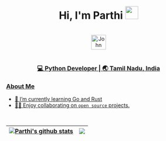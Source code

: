 <div align="center">
 <h1> Hi, I'm Parthi <img src="https://media.giphy.com/media/hvRJCLFzcasrR4ia7z/giphy.gif" width="35px"></h1>
</div>

<br>

<div align="center">
 <a href="https://www.linkedin.com/in/parthiban-s-6b5a12112/" target="_blank">
   <img align="center" alt="John Kirtley | Linkedin " width="40px" src="http://www.prepare1.com/wp-content/uploads/2014/04/linkedin-logo-high-res-1254-1024x1024.jpg"</a>
 </div>

<br>
  
<div align="center">
<h3>💻 Python Developer | 🌏 Tamil Nadu, India </h3>
</div>

### About Me
  
- 🌱 I’m currently learning Go and Rust
- 👨‍💻 Enjoy collaborating on `open source` projects.

<br />
 
| <a href="https://github.com/anuraghazra/github-readme-stats"><img align="center" src="https://github-readme-stats.vercel.app/api?username=parthi-siva&show_icons=true&include_all_commits=true&theme=dracula&hide_border=true" alt="Parthi's github stats" /></a> | <a href="https://github.com/anuraghazra/github-readme-stats"><img align="center" src="https://github-readme-stats.vercel.app/api/top-langs/?username=parthi-siva&layout=compact&theme=dracula&hide_border=true&hide=HTML,CSS,JavaScript,Makefile,Mako" /></a> |
| ------------- | ------------- |

 
<br />
<br />
